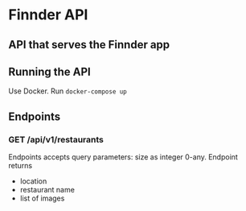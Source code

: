 # Finnder API

## API that serves the Finnder app

## Running the API
Use Docker. Run `docker-compose up`


## Endpoints

### GET /api/v1/restaurants
Endpoints accepts query parameters: size as integer 0-any. Endpoint returns
- location
- restaurant name
- list of images
